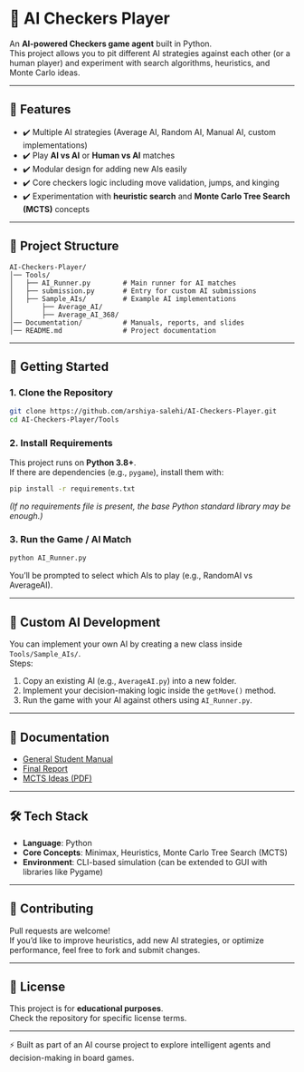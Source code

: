 # 🏁 AI Checkers Player

An **AI-powered Checkers game agent** built in Python.  
This project allows you to pit different AI strategies against each other (or a human player) and experiment with search algorithms, heuristics, and Monte Carlo ideas.

---

## 📌 Features
- ✔️ Multiple AI strategies (Average AI, Random AI, Manual AI, custom implementations)  
- ✔️ Play **AI vs AI** or **Human vs AI** matches  
- ✔️ Modular design for adding new AIs easily  
- ✔️ Core checkers logic including move validation, jumps, and kinging  
- ✔️ Experimentation with **heuristic search** and **Monte Carlo Tree Search (MCTS)** concepts  

---

## 📂 Project Structure
```
AI-Checkers-Player/
│── Tools/
│   ├── AI_Runner.py        # Main runner for AI matches
│   ├── submission.py       # Entry for custom AI submissions
│   ├── Sample_AIs/         # Example AI implementations
│       ├── Average_AI/     
│       ├── Average_AI_368/ 
│── Documentation/          # Manuals, reports, and slides
│── README.md               # Project documentation
```

---

## 🚀 Getting Started

### 1. Clone the Repository
```bash
git clone https://github.com/arshiya-salehi/AI-Checkers-Player.git
cd AI-Checkers-Player/Tools
```

### 2. Install Requirements
This project runs on **Python 3.8+**.  
If there are dependencies (e.g., `pygame`), install them with:
```bash
pip install -r requirements.txt
```

*(If no requirements file is present, the base Python standard library may be enough.)*

### 3. Run the Game / AI Match
```bash
python AI_Runner.py
```

You’ll be prompted to select which AIs to play (e.g., RandomAI vs AverageAI).

---

## 🧠 Custom AI Development

You can implement your own AI by creating a new class inside `Tools/Sample_AIs/`.  
Steps:
1. Copy an existing AI (e.g., `AverageAI.py`) into a new folder.  
2. Implement your decision-making logic inside the `getMove()` method.  
3. Run the game with your AI against others using `AI_Runner.py`.  

---

## 📜 Documentation
- [General Student Manual](GeneralStudentManual.md)  
- [Final Report](Final%20Report.docx)  
- [MCTS Ideas (PDF)](92-MCTS%20(Checkers)%20Ideas%20(1).pdf)  

---

## 🛠 Tech Stack
- **Language**: Python  
- **Core Concepts**: Minimax, Heuristics, Monte Carlo Tree Search (MCTS)  
- **Environment**: CLI-based simulation (can be extended to GUI with libraries like Pygame)  

---

## 🤝 Contributing
Pull requests are welcome!  
If you’d like to improve heuristics, add new AI strategies, or optimize performance, feel free to fork and submit changes.  

---

## 📄 License
This project is for **educational purposes**.  
Check the repository for specific license terms.  

---

⚡ Built as part of an AI course project to explore intelligent agents and decision-making in board games.  
